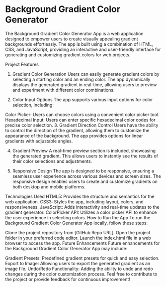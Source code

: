 # Background Gradient Color Generator
The Background Gradient Color Generator App is a web application designed to empower users to create visually appealing gradient backgrounds effortlessly. The app is built using a combination of HTML, CSS, and JavaScript, providing an interactive and user-friendly interface for generating and customizing gradient colors for web projects.

Project Features
1. Gradient Color Generation
Users can easily generate gradient colors by selecting a starting color and an ending color. The app dynamically displays the generated gradient in real-time, allowing users to preview and experiment with different color combinations.

2. Color Input Options
The app supports various input options for color selection, including:

Color Picker: Users can choose colors using a convenient color picker tool.
Hexadecimal Input: Users can enter specific hexadecimal color codes for precise color selection.
3. Gradient Direction Control
Users have the ability to control the direction of the gradient, allowing them to customize the appearance of the background. The app provides options for linear gradients with adjustable angles.

4. Gradient Preview
A real-time preview section is included, showcasing the generated gradient. This allows users to instantly see the results of their color selections and adjustments.

5. Responsive Design
The app is designed to be responsive, ensuring a seamless user experience across various devices and screen sizes. The responsive design enables users to create and customize gradients on both desktop and mobile platforms.

Technologies Used
HTML5: Provides the structure and semantics for the web application.
CSS3: Styles the app, including layout, colors, and responsiveness.
JavaScript: Adds interactivity and real-time updates to the gradient generator.
ColorPicker API: Utilizes a color picker API to enhance the user experience in selecting colors.
How to Run the App
To run the Background Gradient Color Generator App locally, follow these steps:

Clone the project repository from [GitHub Repo URL].
Open the project folder in your preferred code editor.
Launch the index.html file in a web browser to access the app.
Future Enhancements
Future enhancements for the Background Gradient Color Generator App may include:

Gradient Presets: Predefined gradient presets for quick and easy selection.
Export to Image: Allowing users to export the generated gradient as an image file.
Undo/Redo Functionality: Adding the ability to undo and redo changes during the color customization process.
Feel free to contribute to the project or provide feedback for continuous improvement!
